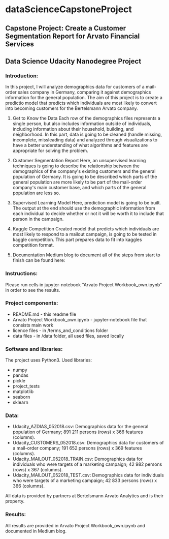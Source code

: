 # dataScienceCapstoneProject
## Capstone Project: Create a Customer Segmentation Report for Arvato Financial Services
## Data Science Udacity Nanodegree Project

### Introduction:
In this project, I will analyze demographics data for customers of a mail-order sales company in Germany, comparing it against demographics information for the general population. The aim of this project is to create a predictio model that predicts which individuals are most likely to convert into becoming customers for the Bertelsmann Arvato company.

1. Get to Know the Data
Each row of the demographics files represents a single person, but also includes information outside of individuals, including information about their household, building, and neighborhood. In this part, data is going to be cleaned (handle missing, incomplete, missleading data) and analyzed through visualizations to have a better understanding of what algorithms and features are appropriate for solving the problem.

2. Customer Segmentation Report
Here, an unsupervised learning techniques is going to describe the relationship between the demographics of the company's existing customers and the general population of Germany. It is going to be described which parts of the general population are more likely to be part of the mail-order company's main customer base, and which parts of the general population are less so.
 
3. Supervised Learning Model
Here, prediction model is going to be built. The output at the end should use the demographic information from each individual to decide whether or not it will be worth it to include that person in the campaign.

4. Kaggle Competition
Created model that predicts which individuals are most likely to respond to a mailout campaign, is going to be tested in kaggle competition. This part prepares data to fit into kaggles competition format.

5. Documentation
Medium blog to document all of the steps from start to finish can be found here: 

### Instructions:
Please run cells in jupyter-notebook "Arvato Project Workbook_own.ipynb" in order to see the results.

### Project components:
- README.md - this readme file
- Arvato Project Workbook_own.ipynb - jupyter-notebook file that consists main work
- licence files - in /terms_and_conditions folder
- data files - in /data folder, all used files, saved locally

### Software and libraries:
The project uses Python3.
Used libraries:
- numpy
- pandas
- pickle
- project_tests
- matplotlib 
- seaborn
- sklearn

### Data:

- Udacity_AZDIAS_052018.csv: Demographics data for the general population of Germany; 891 211 persons (rows) x 366 features (columns).
- Udacity_CUSTOMERS_052018.csv: Demographics data for customers of a mail-order company; 191 652 persons (rows) x 369 features (columns).
- Udacity_MAILOUT_052018_TRAIN.csv: Demographics data for individuals who were targets of a marketing campaign; 42 982 persons (rows) x 367 (columns).
- Udacity_MAILOUT_052018_TEST.csv: Demographics data for individuals who were targets of a marketing campaign; 42 833 persons (rows) x 366 (columns).

All data is provided by partners at Bertelsmann Arvato Analytics and is their property.

### Results:
All results are provided in Arvato Project Workbook_own.ipynb and documented in Medium blog.

